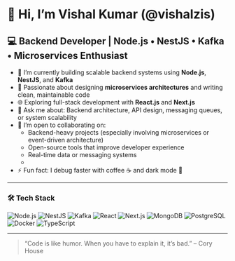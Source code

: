 # 👋 Hi, I’m Vishal Kumar (@vishalzis)

## 💻 Backend Developer | Node.js • NestJS • Kafka • Microservices Enthusiast

- 🔭 I’m currently building scalable backend systems using **Node.js**, **NestJS**, and **Kafka**
- 🧠 Passionate about designing **microservices architectures** and writing clean, maintainable code
- 🌐 Exploring full-stack development with **React.js** and **Next.js**
- 💬 Ask me about: Backend architecture, API design, messaging queues, or system scalability
- 🤝 I’m open to collaborating on:
  - Backend-heavy projects (especially involving microservices or event-driven architecture)
  - Open-source tools that improve developer experience
  - Real-time data or messaging systems
  - 
- ⚡ Fun fact: I debug faster with coffee ☕ and dark mode 🌙

---

### 🛠️ Tech Stack
![Node.js](https://img.shields.io/badge/-Node.js-339933?style=flat&logo=node.js&logoColor=white)
![NestJS](https://img.shields.io/badge/-NestJS-E0234E?style=flat&logo=nestjs&logoColor=white)
![Kafka](https://img.shields.io/badge/-Apache%20Kafka-231F20?style=flat&logo=apache-kafka&logoColor=white)
![React](https://img.shields.io/badge/-React-61DAFB?style=flat&logo=react&logoColor=black)
![Next.js](https://img.shields.io/badge/-Next.js-000000?style=flat&logo=next.js&logoColor=white)
![MongoDB](https://img.shields.io/badge/-MongoDB-47A248?style=flat&logo=mongodb&logoColor=white)
![PostgreSQL](https://img.shields.io/badge/-PostgreSQL-336791?style=flat&logo=postgresql&logoColor=white)
![Docker](https://img.shields.io/badge/-Docker-2496ED?style=flat&logo=docker&logoColor=white)
![TypeScript](https://img.shields.io/badge/-TypeScript-3178C6?style=flat&logo=typescript&logoColor=white)

---

> “Code is like humor. When you have to explain it, it’s bad.” – Cory House
